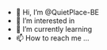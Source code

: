 - 👋 Hi, I’m @QuietPlace-BE
- 👀 I’m interested in 
- 🌱 I’m currently learning 
- 📫 How to reach me ...

<!---
QuietPlace-BE/QuietPlace-BE is a ✨ special ✨ repository because its `README.md` (this file) appears on your GitHub profile.
You can click the Preview link to take a look at your changes.
--->
